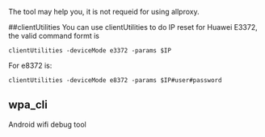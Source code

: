 The tool may help you, it is not requeid for using allproxy.

##clientUtilities
You can use clientUtilities to do IP reset for Huawei E3372, the valid command formt is

```
clientUtilities -deviceMode e3372 -params $IP
```

For e8372 is:
```
clientUtilities -deviceMode e8372 -params $IP#user#password
```
## wpa_cli
Android wifi debug tool